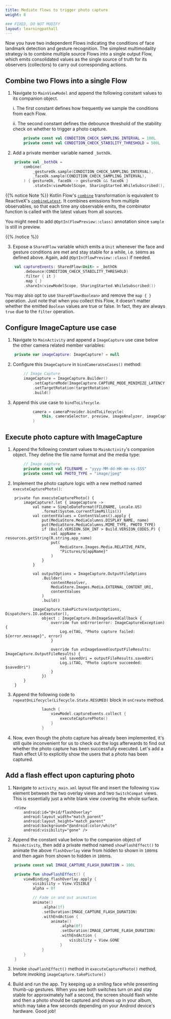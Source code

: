```yaml
---
title: Mediate flows to trigger photo capture
weight: 8

### FIXED, DO NOT MODIFY
layout: learningpathall
---
```


Now you have two independent Flows indicating the conditions of face landmark detection and gesture recognition. The simplest multimodality strategy is to combine multiple source Flows into a single output Flow, which emits consolidated values as the single source of truth for its observers (collectors) to carry out corresponding actions.

## Combine two Flows into a single Flow

1. Navigate to `MainViewModel` and append the following constant values to its companion object. 

    i. The first constant defines how frequently we sample the conditions from each Flow.

    ii. The second constant defines the debounce threshold of the stability check on whether to trigger a photo capture.

```kotlin
        private const val CONDITION_CHECK_SAMPLING_INTERVAL = 100L
        private const val CONDITION_CHECK_STABILITY_THRESHOLD = 500L
```

2. Add a private member variable named `_bothOk`.

```kotlin
    private val _bothOk =
        combine(
            _gestureOk.sample(CONDITION_CHECK_SAMPLING_INTERVAL),
            _faceOk.sample(CONDITION_CHECK_SAMPLING_INTERVAL),
        ) { gestureOk, faceOk -> gestureOk && faceOk }
            .stateIn(viewModelScope, SharingStarted.WhileSubscribed(), false)
```

{{% notice Note %}}
Kotlin Flow's [`combine`](https://kotlinlang.org/api/kotlinx.coroutines/kotlinx-coroutines-core/kotlinx.coroutines.flow/combine.html) transformation is equivalent to ReactiveX's [`combineLatest`](https://reactivex.io/documentation/operators/combinelatest.html). It combines emissions from multiple observables, so that each time any observable emits, the combinator function is called with the latest values from all sources.

You might need to add `@OptIn(FlowPreview::class)` annotation since `sample` is still in preview.

{{% /notice %}}

3. Expose a `SharedFlow` variable which emits a `Unit` whenever the face and gesture conditions are met and stay stable for a while, i.e. `500`ms as defined above. Again, add `@OptIn(FlowPreview::class)` if needed.

```kotlin
    val captureEvents: SharedFlow<Unit> = _bothOk
        .debounce(CONDITION_CHECK_STABILITY_THRESHOLD)
        .filter { it }
        .map { }
        .shareIn(viewModelScope, SharingStarted.WhileSubscribed())
```

You may also opt to use `SharedFlow<Boolean>` and remove the `map { }` operation. Just note that when you collect this Flow, it doesn't matter whether the emitted `Boolean` values are true or false. In fact, they are always `true` due to the `filter` operation.

## Configure ImageCapture use case

1. Navigate to `MainActivity` and append a `ImageCapture` use case below the other camera related member variables:

```kotlin
    private var imageCapture: ImageCapture? = null
```

2. Configure this `ImageCapture` in `bindCameraUseCases()` method:

```kotlin
        // Image Capture
        imageCapture = ImageCapture.Builder()
            .setCaptureMode(ImageCapture.CAPTURE_MODE_MINIMIZE_LATENCY)
            .setTargetRotation(targetRotation)
            .build()
```

3. Append this use case to `bindToLifecycle`.

```kotlin
            camera = cameraProvider.bindToLifecycle(
                this, cameraSelector, preview, imageAnalyzer, imageCapture
            )
```

## Execute photo capture with ImageCapture

1. Append the following constant values to `MainActivity`'s companion object. They define the file name format and the media type:

```kotlin
        // Image capture
        private const val FILENAME = "yyyy-MM-dd-HH-mm-ss-SSS"
        private const val PHOTO_TYPE = "image/jpeg"
```

2. Implement the photo capture logic with a new method named `executeCapturePhoto()`:

```kotin
    private fun executeCapturePhoto() {
        imageCapture?.let { imageCapture ->
            val name = SimpleDateFormat(FILENAME, Locale.US)
                .format(System.currentTimeMillis())
            val contentValues = ContentValues().apply {
                put(MediaStore.MediaColumns.DISPLAY_NAME, name)
                put(MediaStore.MediaColumns.MIME_TYPE, PHOTO_TYPE)
                if (Build.VERSION.SDK_INT > Build.VERSION_CODES.P) {
                    val appName = resources.getString(R.string.app_name)
                    put(
                        MediaStore.Images.Media.RELATIVE_PATH,
                        "Pictures/${appName}"
                    )
                }
            }

            val outputOptions = ImageCapture.OutputFileOptions
                .Builder(
                    contentResolver,
                    MediaStore.Images.Media.EXTERNAL_CONTENT_URI,
                    contentValues
                )
                .build()

            imageCapture.takePicture(outputOptions, Dispatchers.IO.asExecutor(),
                object : ImageCapture.OnImageSavedCallback {
                    override fun onError(error: ImageCaptureException) {
                        Log.e(TAG, "Photo capture failed: ${error.message}", error)
                    }

                    override fun onImageSaved(outputFileResults: ImageCapture.OutputFileResults) {
                        val savedUri = outputFileResults.savedUri
                        Log.i(TAG, "Photo capture succeeded: $savedUri")
                    }
                })
        }
    }
```

3. Append the following code to `repeatOnLifecycle(Lifecycle.State.RESUMED)` block in `onCreate` method.

```kotlin
                launch {
                    viewModel.captureEvents.collect {
                        executeCapturePhoto()
                    }
                }
```
4. Now, even though the photo capture has already been implemented, it's still quite inconvenient for us to check out the logs afterwards to find out whether the photo capture has been successfully executed. Let's add a flash effect UI to explicitly show the users that a photo has been captured.

## Add a flash effect upon capturing photo

1. Navigate to `activity_main.xml` layout file and insert the following `View` element between the two overlay views and two `SwitchCompat` views. This is essentially just a white blank view covering the whole surface.

```
    <View
        android:id="@+id/flashOverlay"
        android:layout_width="match_parent"
        android:layout_height="match_parent"
        android:background="@android:color/white"
        android:visibility="gone" />
```

2. Append the constant value below to the companion object of `MainActivity`, then add a private method named `showFlashEffect()` to animate the above `flashOverlay` view from hidden to shown in `100`ms and then again from shown to hidden in `100`ms.

```kotlin
    private const val IMAGE_CAPTURE_FLASH_DURATION = 100L
```

```kotlin
    private fun showFlashEffect() {
        viewBinding.flashOverlay.apply {
            visibility = View.VISIBLE
            alpha = 0f

            // Fade in and out animation
            animate()
                .alpha(1f)
                .setDuration(IMAGE_CAPTURE_FLASH_DURATION)
                .withEndAction {
                    animate()
                        .alpha(0f)
                        .setDuration(IMAGE_CAPTURE_FLASH_DURATION)
                        .withEndAction {
                            visibility = View.GONE
                        }
                }
        }
    }
``` 

3. Invoke `showFlashEffect()` method in `executeCapturePhoto()` method, before invoking `imageCapture.takePicture()`

4. Build and run the app. Try keeping up a smiling face while presenting thumb-up gestures. When you see both switches turn on and stay stable for approximately half a second, the screen should flash white and then a photo should be captured and shows up in your album, which may take a few seconds depending on your Android device's hardware. Good job!
